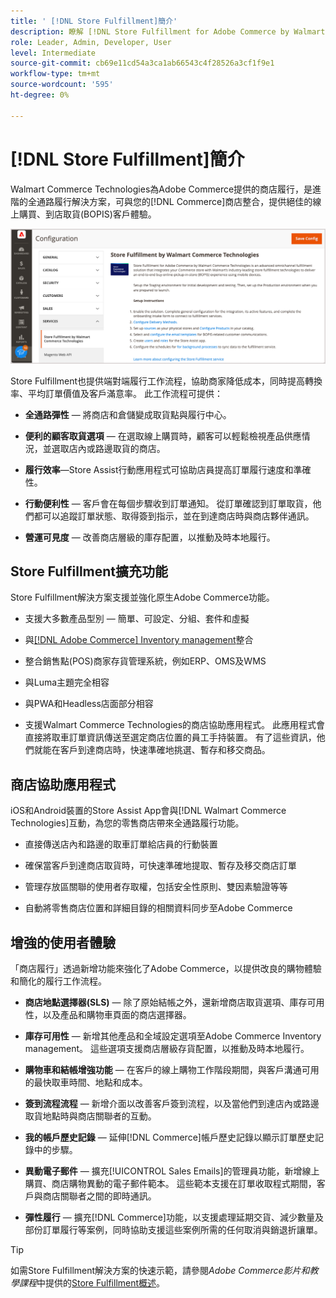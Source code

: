 ```yaml
---
title: ' [!DNL Store Fulfillment]簡介'
description: 瞭解 [!DNL Store Fulfillment for Adobe Commerce by Walmart Commerce Technologies] 如何支援客戶的線上購買、到店取貨(BOPIS)。 使用「商店協助」行動裝置簡化商店夥伴與Commerce客戶的BOPIS履行與訂單處理。
role: Leader, Admin, Developer, User
level: Intermediate
source-git-commit: cb69e11cd54a3ca1ab66543c4f28526a3cf1f9e1
workflow-type: tm+mt
source-wordcount: '595'
ht-degree: 0%

---
```


# [!DNL Store Fulfillment]簡介

Walmart Commerce Technologies為Adobe Commerce提供的商店履行，是進階的全通路履行解決方案，可與您的[!DNL Commerce]商店整合，提供絕佳的線上購買、到店取貨(BOPIS)客戶體驗。

![存放區履行解決方案Adobe管理組態](assets/store-fulfillment-admin-home.png)

Store Fulfillment也提供端對端履行工作流程，協助商家降低成本，同時提高轉換率、平均訂單價值及客戶滿意率。 此工作流程可提供：

* **全通路彈性** — 將商店和倉儲變成取貨點與履行中心。

* **便利的顧客取貨選項** — 在選取線上購買時，顧客可以輕鬆檢視產品供應情況，並選取店內或路邊取貨的商店。

* **履行效率**—Store Assist行動應用程式可協助店員提高訂單履行速度和準確性。

* **行動便利性** — 客戶會在每個步驟收到訂單通知。 從訂單確認到訂單取貨，他們都可以追蹤訂單狀態、取得簽到指示，並在到達商店時與商店夥伴通訊。

* **營運可見度** — 改善商店層級的庫存配置，以推動及時本地履行。

## Store Fulfillment擴充功能

Store Fulfillment解決方案支援並強化原生Adobe Commerce功能。

* 支援大多數產品型別 — 簡單、可設定、分組、套件和虛擬

* 與[[!DNL Adobe Commerce] Inventory management](https://experienceleague.adobe.com/zh-hant/docs/commerce-admin/inventory/basics/sources-stocks)整合

* 整合銷售點(POS)商家存貨管理系統，例如ERP、OMS及WMS

* 與Luma主題完全相容

* 與PWA和Headless店面部分相容

* 支援Walmart Commerce Technologies的商店協助應用程式。 此應用程式會直接將取車訂單資訊傳送至選定商店位置的員工手持裝置。 有了這些資訊，他們就能在客戶到達商店時，快速準確地挑選、暫存和移交商品。

## 商店協助應用程式

iOS和Android裝置的Store Assist App會與[!DNL Walmart Commerce Technologies]互動，為您的零售商店帶來全通路履行功能。

* 直接傳送店內和路邊的取車訂單給店員的行動裝置

* 確保當客戶到達商店取貨時，可快速準確地提取、暫存及移交商店訂單

* 管理存放區關聯的使用者存取權，包括安全性原則、雙因素驗證等等

* 自動將零售商店位置和詳細目錄的相關資料同步至Adobe Commerce

## 增強的使用者體驗

「商店履行」透過新增功能來強化了Adobe Commerce，以提供改良的購物體驗和簡化的履行工作流程。

* **商店地點選擇器(SLS)** — 除了原始結帳之外，還新增商店取貨選項、庫存可用性，以及產品和購物車頁面的商店選擇器。

* **庫存可用性** — 新增其他產品和全域設定選項至Adobe Commerce Inventory management。 這些選項支援商店層級存貨配置，以推動及時本地履行。

* **購物車和結帳增強功能** — 在客戶的線上購物工作階段期間，與客戶溝通可用的最快取車時間、地點和成本。

* **簽到流程流程** — 新增介面以改善客戶簽到流程，以及當他們到達店內或路邊取貨地點時與商店關聯者的互動。

* **我的帳戶歷史記錄** — 延伸[!DNL Commerce]帳戶歷史記錄以顯示訂單歷史記錄中的步驟。

* **異動電子郵件** — 擴充[!UICONTROL Sales Emails]的管理員功能，新增線上購買、商店購物異動的電子郵件範本。 這些範本支援在訂單收取程式期間，客戶與商店關聯者之間的即時通訊。

* **彈性履行** — 擴充[!DNL Commerce]功能，以支援處理延期交貨、減少數量及部份訂單履行等案例，同時協助支援這些案例所需的任何取消與銷退折讓單。

>[!TIP]
>
> 如需Store Fulfillment解決方案的快速示範，請參閱&#x200B;_Adobe Commerce影片和教學課程_&#x200B;中提供的[Store Fulfillment概述](https://experienceleague.adobe.com/docs/commerce-learn/tutorials/orders/store-fulfillment.html?lang=zh-Hant)。


